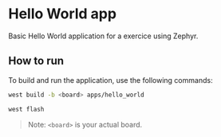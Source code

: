 # Hello World app

Basic Hello World application for a exercice using Zephyr.

## How to run

To build and run the application, use the following commands:

```sh
west build -b <board> apps/hello_world

west flash
```

> Note: `<board>` is your actual board.
